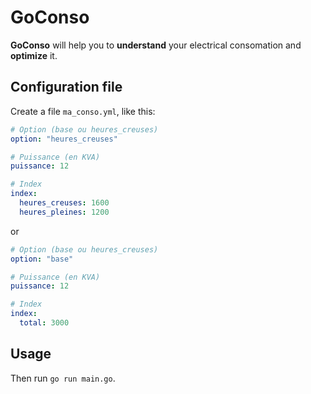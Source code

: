 # GoConso

**GoConso** will help you to **understand** your electrical consomation and **optimize** it.

## Configuration file

Create a file `ma_conso.yml`, like this:

```yml
# Option (base ou heures_creuses)
option: "heures_creuses"

# Puissance (en KVA)
puissance: 12

# Index
index:
  heures_creuses: 1600
  heures_pleines: 1200
```

or 

```yml
# Option (base ou heures_creuses)
option: "base"

# Puissance (en KVA)
puissance: 12

# Index
index:
  total: 3000
```

## Usage

Then run `go run main.go`.